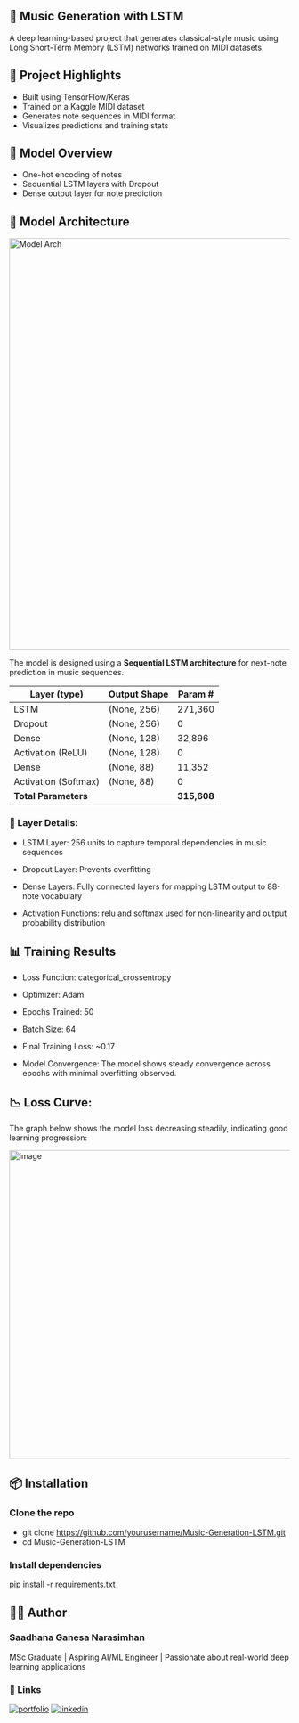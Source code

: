 ## 🎼 Music Generation with LSTM

A deep learning-based project that generates classical-style music using Long Short-Term Memory (LSTM) networks trained on MIDI datasets.

## 📂 Project Highlights
- Built using TensorFlow/Keras
- Trained on a Kaggle MIDI dataset
- Generates note sequences in MIDI format
- Visualizes predictions and training stats

## 🧠 Model Overview
- One-hot encoding of notes
- Sequential LSTM layers with Dropout
- Dense output layer for note prediction

## 🚀 Model Architecture

<img width="2140" height="740" alt="Model Arch" src="https://github.com/user-attachments/assets/6e396099-9696-43c4-a070-71a387269e23" />

The model is designed using a **Sequential LSTM architecture** for next-note prediction in music sequences.

| Layer (type)        | Output Shape | Param # |
|---------------------|--------------|---------|
| LSTM                | (None, 256)  | 271,360 |
| Dropout             | (None, 256)  | 0       |
| Dense               | (None, 128)  | 32,896  |
| Activation (ReLU)   | (None, 128)  | 0       |
| Dense               | (None, 88)   | 11,352  |
| Activation (Softmax)| (None, 88)   | 0       |
| **Total Parameters**|              | **315,608** |

### 📌 Layer Details:
- LSTM Layer: 256 units to capture temporal dependencies in music sequences

- Dropout Layer: Prevents overfitting

- Dense Layers: Fully connected layers for mapping LSTM output to 88-note vocabulary

- Activation Functions: relu and softmax used for non-linearity and output probability distribution

## 📊 Training Results
- Loss Function: categorical_crossentropy

- Optimizer: Adam

- Epochs Trained: 50

- Batch Size: 64

- Final Training Loss: ~0.17

- Model Convergence: The model shows steady convergence across epochs with minimal overfitting observed.

## 📉 Loss Curve:
The graph below shows the model loss decreasing steadily, indicating good learning progression:


<img width="771" height="554" alt="image" src="https://github.com/user-attachments/assets/ef0f7a9a-ec14-43c5-88ab-a1b5af8e0e59" />


## 📦 Installation

### Clone the repo
- git clone https://github.com/yourusername/Music-Generation-LSTM.git
- cd Music-Generation-LSTM

### Install dependencies
pip install -r requirements.txt

## 🧑‍💻 Author
### Saadhana Ganesa Narasimhan
MSc Graduate | Aspiring AI/ML Engineer | Passionate about real-world deep learning applications

### 🔗 Links
[![portfolio](https://img.shields.io/badge/my_portfolio-000?style=for-the-badge&logo=ko-fi&logoColor=white)](https://saadhanag13.github.io/MyResume/)
[![linkedin](https://img.shields.io/badge/linkedin-0A66C2?style=for-the-badge&logo=linkedin&logoColor=white)](https://www.linkedin.com/in/saadhana-ganesh-45a50a18b/)



